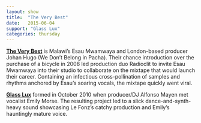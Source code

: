 ```yaml
---
layout: show
title:  "The Very Best"
date:   2015-06-04
support: "Glass Lux"
categories: thursday
---
```


**[The Very Best](http://theverybestmusic.com "The Very Best")** is Malawi’s Esau Mwamwaya and London-based producer Johan Hugo (We Don’t Belong in Pacha). Their chance introduction over the purchase of a bicycle in 2008 led production duo Radioclit to invite Esau Mwamwaya into their studio to collaborate on the mixtape that would launch their career. Containing an infectious cross-pollination of samples and rhythms anchored by Esau’s soaring vocals, the mixtape quickly went viral.

**[Glass Lux](http://glasslux.net "Glass Lux")** formed in October 2010 when producer/DJ Alfonso Mayen met vocalist Emily Morse. The resulting project led to a slick dance-and-synth-heavy sound showcasing Le Fonz’s catchy production and Emily’s hauntingly mature voice.